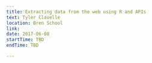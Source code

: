 ```yaml
---
title: Extracting data from the web using R and APIs
text: Tyler Clavelle
location: Bren School
link: 
date: 2017-06-08
startTime: TBD
endTime: TBD

---
```

